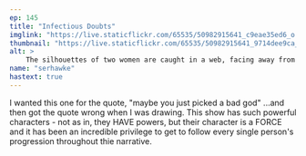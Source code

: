 ```yaml
---
ep: 145
title: "Infectious Doubts"
imglink: "https://live.staticflickr.com/65535/50982915641_c9eae35ed6_o.jpg"
thumbnail: "https://live.staticflickr.com/65535/50982915641_9714dee9ca_q.jpg"
alt: >
    The silhouettes of two women are caught in a web, facing away from each other with arched backs. The left figure has short hair and is facing a wall of eyes, the right figure has long hair and is facing black flame. Below, the web contains the words &quot;maybe you just picked the wrong god.&quot;
name: "serhawke"
hastext: true
---
```

I wanted this one for the quote, "maybe you just picked a bad god" ...and then got the quote wrong when I was drawing. This show has such powerful characters - not as in, they HAVE powers, but their character is a FORCE and it has been an incredible privilege to get to follow every single person's progression throughout thie narrative.